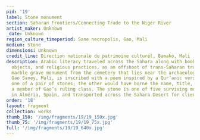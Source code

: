 ```yaml
---
pid: '19'
label: Stone monument
section: Saharan Frontiers/Connecting Trade to the Niger River
artist_maker: Unknown
_date: Unknown
region_culture_timeperiod: Sane necropolis, Gao, Mali
medium: Stone
dimensions: Unknown
credit_line: Direction nationale du patrimoine culturel, Bamako, Mali
description: Arabic literacy traveled across the Sahara along with books, inscribed
  objects, and religious practices, as an offshoot of trans-Saharan trade. This twelfth-century
  marble grave monument from the cemetery that lies near the archaeological site of
  Gao Saney, Mali, is inscribed with a poem inspired by a Qur’anic verse. It is likely
  one of a pair of stones; the other would have borne the name, title, and dates of
  a member of Gao’s ruling class. The stone is one of five surviving monuments made
  in Alméria, Spain, and transported across the Sahara Desert for clients in Gao.
order: '18'
layout: fragment
collection: works
thumb_150: '/img/fragments/19/19_150x.jpg'
thumb_75: '/img/fragments/19/19_75x.jpg'
full: '/img/fragments/19/19_640x.jpg'
---
```


